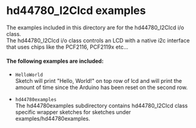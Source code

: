 hd44780_I2Clcd examples
=======================

The examples included in this directory are for the hd44780_I2Clcd i/o class.<br>
The hd44780_I2Clcd i/o class controls an LCD with a native i2c interface that uses chips like the PCF2116, PCF2119x etc...

#### The following examples are included:

- `HelloWorld`<br>
Sketch will print "Hello, World!" on top row of lcd
and will print the amount of time since the Arduino has been reset
on the second row.

- `hd44780examples`<br>
The hd44780examples subdirectory contains
hd44780_I2Clcd class specific wrapper sketches for sketches under
examples/hd44780examples.
